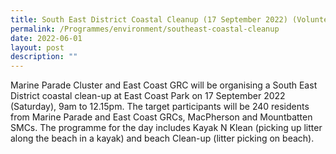 ```yaml
---
title: South East District Coastal Cleanup (17 September 2022) (Volunteering)
permalink: /Programmes/environment/southeast-coastal-cleanup
date: 2022-06-01
layout: post
description: ""
---
```




Marine Parade Cluster and East Coast GRC will be organising a South East District coastal clean-up at East Coast Park on 17 September 2022 (Saturday), 9am to 12.15pm. The target participants will be 240 residents from Marine Parade and East Coast GRCs, MacPherson and Mountbatten SMCs. The programme for the day includes Kayak N Klean (picking up litter along the beach in a kayak) and beach Clean-up (litter picking on beach). 